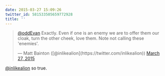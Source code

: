 ```yaml
---
date: 2015-03-27 15:09:26
twitter_id: 581533505659772928
title: ''
---
```


<blockquote class="twitter-tweet"><p lang="en" dir="ltr"><a href="https://twitter.com/oddEvan?ref_src=twsrc%5Etfw">@oddEvan</a> Exactly. Even if one is an enemy we are to offer them our cloak, turn the other cheek, love them. Note not calling these &#39;enemies&#39;.</p>&mdash; Matt Bainton ([@inlikealion](https://twitter.com/inlikealion)) <a href="https://twitter.com/inlikealion/status/581533286008143872?ref_src=twsrc%5Etfw">March 27, 2015</a></blockquote>
<script async src="https://platform.twitter.com/widgets.js" charset="utf-8"></script>

[@inlikealion](https://twitter.com/inlikealion) so true.
